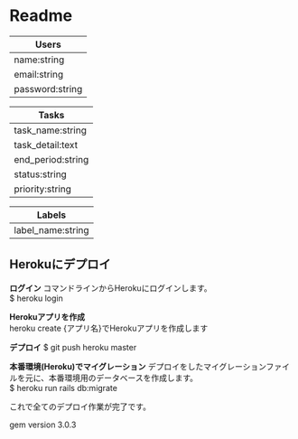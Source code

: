 # Readme

| Users |
| ---- |
| name:string |  
| email:string |
| password:string |

| Tasks |
| ---- |
| task_name:string |  
| task_detail:text |
| end_period:string |
| status:string |  
| priority:string |

| Labels |
| ---- |
| label_name:string |

## Herokuにデプロイ

**ログイン**
コマンドラインからHerokuにログインします。  
$ heroku login  
  
**Herokuアプリを作成**  
heroku create {アプリ名}でHerokuアプリを作成します  
  
**デプロイ**
$ git push heroku master  
  
**本番環境(Heroku)でマイグレーション**
デプロイをしたマイグレーションファイルを元に、本番環境用のデータベースを作成します。  
$ heroku run rails db:migrate  
  
これで全てのデプロイ作業が完了です。  
  
gem version 3.0.3
